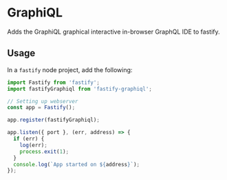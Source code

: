 # GraphiQL

Adds the GraphiQL graphical interactive in-browser GraphQL IDE to fastify.

## Usage

In a `fastify` node project, add the following:

```typescript
import Fastify from 'fastify';
import fastifyGraphiql from 'fastify-graphiql';

// Setting up webserver
const app = Fastify();

app.register(fastifyGraphiql);

app.listen({ port }, (err, address) => {
  if (err) {
    log(err);
    process.exit(1);
  }
  console.log(`App started on ${address}`);
});
```
